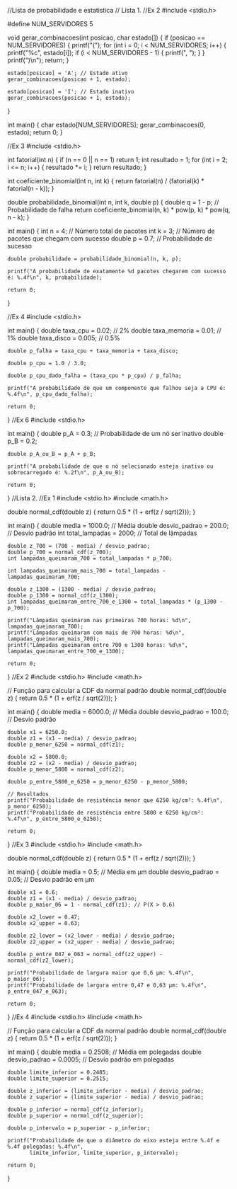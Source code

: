 //Lista de probabilidade e estatistica
// Lista 1.
//Ex 2
#include <stdio.h>

#define NUM_SERVIDORES 5

void gerar_combinacoes(int posicao, char estado[]) {
    if (posicao == NUM_SERVIDORES) {
        printf("(");
        for (int i = 0; i < NUM_SERVIDORES; i++) {
            printf("%c", estado[i]);
            if (i < NUM_SERVIDORES - 1) {
                printf(", ");
            }
        }
        printf(")\n");
        return;
    }

    estado[posicao] = 'A'; // Estado ativo
    gerar_combinacoes(posicao + 1, estado);
    
    estado[posicao] = 'I'; // Estado inativo
    gerar_combinacoes(posicao + 1, estado);
}

int main() {
    char estado[NUM_SERVIDORES];
    gerar_combinacoes(0, estado);
    return 0;
}

//Ex 3
#include <stdio.h>

int fatorial(int n) {
    if (n == 0 || n == 1)
        return 1;
    int resultado = 1;
    for (int i = 2; i <= n; i++) {
        resultado *= i;
    }
    return resultado;
}


int coeficiente_binomial(int n, int k) {
    return fatorial(n) / (fatorial(k) * fatorial(n - k));
}

double probabilidade_binomial(int n, int k, double p) {
    double q = 1 - p; // Probabilidade de falha
    return coeficiente_binomial(n, k) * pow(p, k) * pow(q, n - k);
}

int main() {
    int n = 4; // Número total de pacotes
    int k = 3; // Número de pacotes que chegam com sucesso
    double p = 0.7; // Probabilidade de sucesso

    double probabilidade = probabilidade_binomial(n, k, p);
    
    printf("A probabilidade de exatamente %d pacotes chegarem com sucesso é: %.4f\n", k, probabilidade);
    
    return 0;
}

//Ex 4
#include <stdio.h>

int main() {
    double taxa_cpu = 0.02;   // 2%
    double taxa_memoria = 0.01; // 1%
    double taxa_disco = 0.005;   // 0.5%

    double p_falha = taxa_cpu + taxa_memoria + taxa_disco;

    double p_cpu = 1.0 / 3.0;

    double p_cpu_dado_falha = (taxa_cpu * p_cpu) / p_falha;

    printf("A probabilidade de que um componente que falhou seja a CPU é: %.4f\n", p_cpu_dado_falha);

    return 0;
}
//Ex 6
#include <stdio.h>

int main() {
    double p_A = 0.3; // Probabilidade de um nó ser inativo
    double p_B = 0.2;

    double p_A_ou_B = p_A + p_B;

    printf("A probabilidade de que o nó selecionado esteja inativo ou sobrecarregado é: %.2f\n", p_A_ou_B);

    return 0;
}
//Lista 2.
//Ex 1
#include <stdio.h>
#include <math.h>

double normal_cdf(double z) {
    return 0.5 * (1 + erf(z / sqrt(2)));
}

int main() {
    double media = 1000.0;          // Média
    double desvio_padrao = 200.0;   // Desvio padrão
    int total_lampadas = 2000;      // Total de lâmpadas

    double z_700 = (700 - media) / desvio_padrao;
    double p_700 = normal_cdf(z_700);
    int lampadas_queimaram_700 = total_lampadas * p_700;

    int lampadas_queimaram_mais_700 = total_lampadas - lampadas_queimaram_700;

    double z_1300 = (1300 - media) / desvio_padrao;
    double p_1300 = normal_cdf(z_1300);
    int lampadas_queimaram_entre_700_e_1300 = total_lampadas * (p_1300 - p_700);

    printf("Lâmpadas queimaram nas primeiras 700 horas: %d\n", lampadas_queimaram_700);
    printf("Lâmpadas queimaram com mais de 700 horas: %d\n", lampadas_queimaram_mais_700);
    printf("Lâmpadas queimaram entre 700 e 1300 horas: %d\n", lampadas_queimaram_entre_700_e_1300);

    return 0;
}
//Ex 2
#include <stdio.h>
#include <math.h>

// Função para calcular a CDF da normal padrão
double normal_cdf(double z) {
    return 0.5 * (1 + erf(z / sqrt(2)));
}

int main() {
    double media = 6000.0;          // Média
    double desvio_padrao = 100.0;   // Desvio padrão

    double x1 = 6250.0;
    double z1 = (x1 - media) / desvio_padrao;
    double p_menor_6250 = normal_cdf(z1);

    double x2 = 5800.0;
    double z2 = (x2 - media) / desvio_padrao;
    double p_menor_5800 = normal_cdf(z2);
    
    double p_entre_5800_e_6250 = p_menor_6250 - p_menor_5800;

    // Resultados
    printf("Probabilidade de resistência menor que 6250 kg/cm²: %.4f\n", p_menor_6250);
    printf("Probabilidade de resistência entre 5800 e 6250 kg/cm²: %.4f\n", p_entre_5800_e_6250);

    return 0;
}
//Ex 3
#include <stdio.h>
#include <math.h>

double normal_cdf(double z) {
    return 0.5 * (1 + erf(z / sqrt(2)));
}

int main() {
    double media = 0.5;          // Média em μm
    double desvio_padrao = 0.05; // Desvio padrão em μm

    double x1 = 0.6;
    double z1 = (x1 - media) / desvio_padrao;
    double p_maior_06 = 1 - normal_cdf(z1); // P(X > 0.6)

    double x2_lower = 0.47;
    double x2_upper = 0.63;
    
    double z2_lower = (x2_lower - media) / desvio_padrao;
    double z2_upper = (x2_upper - media) / desvio_padrao;

    double p_entre_047_e_063 = normal_cdf(z2_upper) - normal_cdf(z2_lower);

    printf("Probabilidade de largura maior que 0,6 μm: %.4f\n", p_maior_06);
    printf("Probabilidade de largura entre 0,47 e 0,63 μm: %.4f\n", p_entre_047_e_063);

    return 0;
}
//Ex 4
#include <stdio.h>
#include <math.h>

// Função para calcular a CDF da normal padrão
double normal_cdf(double z) {
    return 0.5 * (1 + erf(z / sqrt(2)));
}

int main() {
    double media = 0.2508;          // Média em polegadas
    double desvio_padrao = 0.0005;  // Desvio padrão em polegadas

    double limite_inferior = 0.2485;
    double limite_superior = 0.2515;

    double z_inferior = (limite_inferior - media) / desvio_padrao;
    double z_superior = (limite_superior - media) / desvio_padrao;

    double p_inferior = normal_cdf(z_inferior);
    double p_superior = normal_cdf(z_superior);

    double p_intervalo = p_superior - p_inferior;

    printf("Probabilidade de que o diâmetro do eixo esteja entre %.4f e %.4f polegadas: %.4f\n", 
           limite_inferior, limite_superior, p_intervalo);

    return 0;
}
